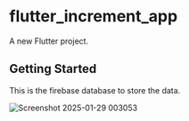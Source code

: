 # flutter_increment_app

A new Flutter project.

## Getting Started

This is the firebase database to store the data.

![Screenshot 2025-01-29 003053](https://github.com/user-attachments/assets/4b54a1b6-6f04-40bb-a161-5163639b86cd)

